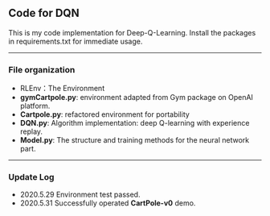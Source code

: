 ## Code for DQN
This is my code implementation for Deep-Q-Learning. Install the packages in requirements.txt for immediate usage.

***
### File organization
* RLEnv：The Environment
 * **gymCartpole.py**: environment adapted from Gym package on OpenAI platform.
 * **Cartpole.py**: refactored environment for portability
* **DQN.py**: Algorithm implementation: deep Q-learning with experience replay.
* **Model.py**: The structure and training methods for the neural network part.

***
### Update Log
* 2020.5.29 Environment test passed.
* 2020.5.31 Successfully operated **CartPole-v0** demo.
